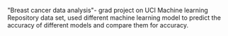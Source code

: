 
"Breast cancer data analysis"- grad project on UCI Machine learning Repository data set, used different machine learning model to predict the accuracy of different models and compare them for accuracy.
